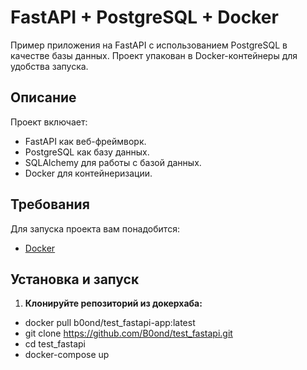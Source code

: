 # FastAPI + PostgreSQL + Docker

Пример приложения на FastAPI с использованием
 PostgreSQL в качестве базы данных. Проект упакован в Docker-контейнеры для удобства запуска.

## Описание

Проект включает:
- FastAPI как веб-фреймворк.
- PostgreSQL как базу данных.
- SQLAlchemy для работы с базой данных.
- Docker для контейнеризации.

## Требования

Для запуска проекта вам понадобится:
- [Docker](https://www.docker.com/products/docker-desktop/)

## Установка и запуск

1. **Клонируйте репозиторий из докерхаба:**
- docker pull b0ond/test_fastapi-app:latest
- git clone https://github.com/B0ond/test_fastapi.git
- cd test_fastapi
- docker-compose up